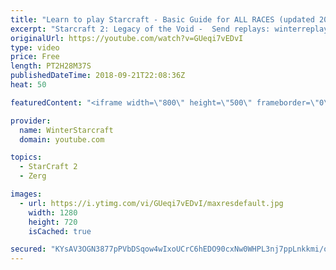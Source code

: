 ```yaml
---
title: "Learn to play Starcraft - Basic Guide for ALL RACES (updated 2017) #2"
excerpt: "Starcraft 2: Legacy of the Void -  Send replays: winterreplays@gmail.com ( -- Watch live at https://www.twitch.tv/wintergaming"
originalUrl: https://youtube.com/watch?v=GUeqi7vEDvI
type: video
price: Free
length: PT2H28M37S
publishedDateTime: 2018-09-21T22:08:36Z
heat: 50

featuredContent: "<iframe width=\"800\" height=\"500\" frameborder=\"0\" src=\"https://www.youtube.com/embed/GUeqi7vEDvI\" allow=\"accelerometer; autoplay; encrypted-media; gyroscope; picture-in-picture\" allowfullscreen></iframe>"

provider:
  name: WinterStarcraft
  domain: youtube.com

topics:
  - StarCraft 2
  - Zerg

images:
  - url: https://i.ytimg.com/vi/GUeqi7vEDvI/maxresdefault.jpg
    width: 1280
    height: 720
    isCached: true

secured: "KYsAV3OGN3877pPVbDSqow4wIxoUCrC6hEDO90cxNw0WHPL3nj7ppLnkkmi/ogAVDwrN54MLXv2P76/VFkZseZeTgvaJqbmY5NNlrg1OLfrxIG5Ceujqci9hJWgo5fGjFoZZht9nH37pY8DDxs+JmiQBCmG4EiHw6yG1H8mlQ+irZ0A/KNqALSzwAkoWJlNBCi8cnXdGY/P3ulSlVUzYEW4A7mi+H2LsmFX+V5ld5NVLx5xFYED6uQ7bfXh1yYdmJlhwcLfTCs2dw0Fx3jt3RsR8h9cfptdjPjeO1UGBo4MIjLu6y9f6ySdcIHiszupCn2sXzEPc4jmDIFdgikHu7mDNmO0jbC2HMVJQjI+NC09mHJgi1EURmbESA7Fd2orMTTk7xC8CJFIuOYor0u8q4t4RmCg7vja+VTp0P2WUavQ=;I8JxibTvtecK5MGZDbri4Q=="
---
```


